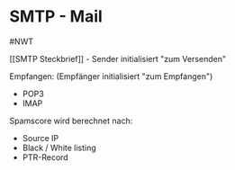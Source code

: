 # SMTP - Mail
#NWT 


[[SMTP Steckbrief]] - Sender initialisiert "zum Versenden"

Empfangen: (Empfänger initialisiert "zum Empfangen")
- POP3
- IMAP

Spamscore wird berechnet nach:
- Source IP
- Black / White listing
- PTR-Record
